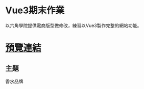 # Vue3期末作業
以六角學院提供電商版型做修改，練習以Vue3製作完整的網站功能。

# [預覽連結](https://fire0607.github.io/Rocketcamp_vue3_final/)

## 主題
香水品牌

